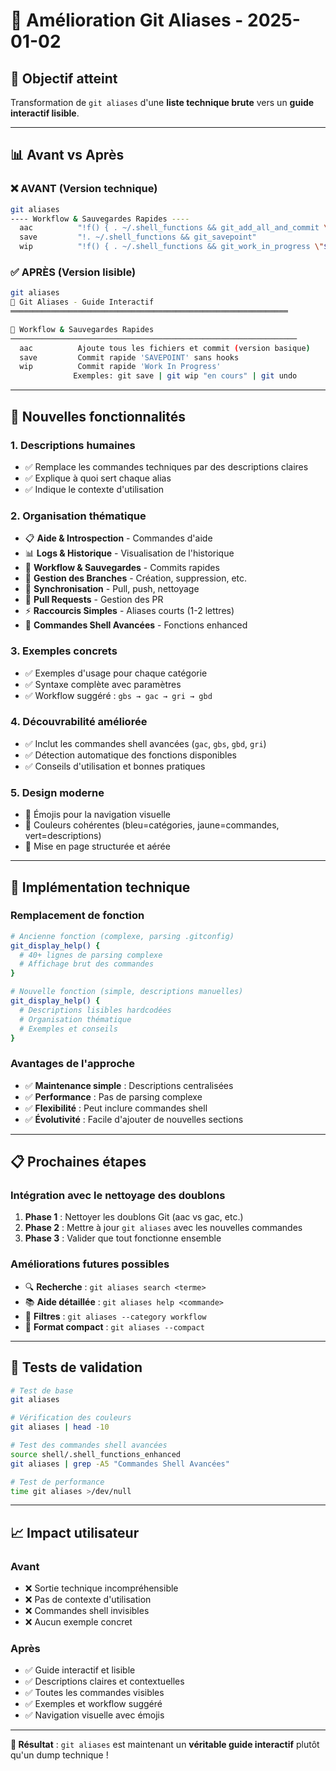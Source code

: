 # 🎉 Amélioration Git Aliases - 2025-01-02

## 🎯 **Objectif atteint**

Transformation de `git aliases` d'une **liste technique brute** vers un **guide interactif lisible**.

---

## 📊 **Avant vs Après**

### ❌ **AVANT** (Version technique)
```bash
git aliases
---- Workflow & Sauvegardes Rapides ----
  aac          "!f() { . ~/.shell_functions && git_add_all_and_commit \"$@\"; }; f"
  save         "!. ~/.shell_functions && git_savepoint"
  wip          "!f() { . ~/.shell_functions && git_work_in_progress \"$@\"; }; f"
```

### ✅ **APRÈS** (Version lisible)
```bash
git aliases
🔧 Git Aliases - Guide Interactif
══════════════════════════════════════════════════════════════

💾 Workflow & Sauvegardes Rapides
────────────────────────────────────────────────────────────────
  aac          Ajoute tous les fichiers et commit (version basique)
  save         Commit rapide 'SAVEPOINT' sans hooks
  wip          Commit rapide 'Work In Progress'
              Exemples: git save | git wip "en cours" | git undo
```

---

## 🚀 **Nouvelles fonctionnalités**

### 1. **Descriptions humaines**
- ✅ Remplace les commandes techniques par des descriptions claires
- ✅ Explique à quoi sert chaque alias
- ✅ Indique le contexte d'utilisation

### 2. **Organisation thématique**
- 📋 **Aide & Introspection** - Commandes d'aide
- 📊 **Logs & Historique** - Visualisation de l'historique
- 💾 **Workflow & Sauvegardes** - Commits rapides
- 🌿 **Gestion des Branches** - Création, suppression, etc.
- 🔄 **Synchronisation** - Pull, push, nettoyage
- 🔀 **Pull Requests** - Gestion des PR
- ⚡ **Raccourcis Simples** - Aliases courts (1-2 lettres)
- 🚀 **Commandes Shell Avancées** - Fonctions enhanced

### 3. **Exemples concrets**
- ✅ Exemples d'usage pour chaque catégorie
- ✅ Syntaxe complète avec paramètres
- ✅ Workflow suggéré : `gbs → gac → gri → gbd`

### 4. **Découvrabilité améliorée**
- ✅ Inclut les commandes shell avancées (`gac`, `gbs`, `gbd`, `gri`)
- ✅ Détection automatique des fonctions disponibles
- ✅ Conseils d'utilisation et bonnes pratiques

### 5. **Design moderne**
- 🎨 Émojis pour la navigation visuelle
- 🌈 Couleurs cohérentes (bleu=catégories, jaune=commandes, vert=descriptions)
- 📐 Mise en page structurée et aérée

---

## 🔧 **Implémentation technique**

### Remplacement de fonction
```bash
# Ancienne fonction (complexe, parsing .gitconfig)
git_display_help() {
  # 40+ lignes de parsing complexe
  # Affichage brut des commandes
}

# Nouvelle fonction (simple, descriptions manuelles)
git_display_help() {
  # Descriptions lisibles hardcodées
  # Organisation thématique
  # Exemples et conseils
}
```

### Avantages de l'approche
- ✅ **Maintenance simple** : Descriptions centralisées
- ✅ **Performance** : Pas de parsing complexe
- ✅ **Flexibilité** : Peut inclure commandes shell
- ✅ **Évolutivité** : Facile d'ajouter de nouvelles sections

---

## 📋 **Prochaines étapes**

### Intégration avec le nettoyage des doublons
1. **Phase 1** : Nettoyer les doublons Git (aac vs gac, etc.)
2. **Phase 2** : Mettre à jour `git aliases` avec les nouvelles commandes
3. **Phase 3** : Valider que tout fonctionne ensemble

### Améliorations futures possibles
- 🔍 **Recherche** : `git aliases search <terme>`
- 📚 **Aide détaillée** : `git aliases help <commande>`
- 🎯 **Filtres** : `git aliases --category workflow`
- 📱 **Format compact** : `git aliases --compact`

---

## 🧪 **Tests de validation**

```bash
# Test de base
git aliases

# Vérification des couleurs
git aliases | head -10

# Test des commandes shell avancées
source shell/.shell_functions_enhanced
git aliases | grep -A5 "Commandes Shell Avancées"

# Test de performance
time git aliases >/dev/null
```

---

## 📈 **Impact utilisateur**

### Avant
- ❌ Sortie technique incompréhensible
- ❌ Pas de contexte d'utilisation
- ❌ Commandes shell invisibles
- ❌ Aucun exemple concret

### Après
- ✅ Guide interactif et lisible
- ✅ Descriptions claires et contextuelles
- ✅ Toutes les commandes visibles
- ✅ Exemples et workflow suggéré
- ✅ Navigation visuelle avec émojis

---

**🎯 Résultat** : `git aliases` est maintenant un **véritable guide interactif** plutôt qu'un dump technique !